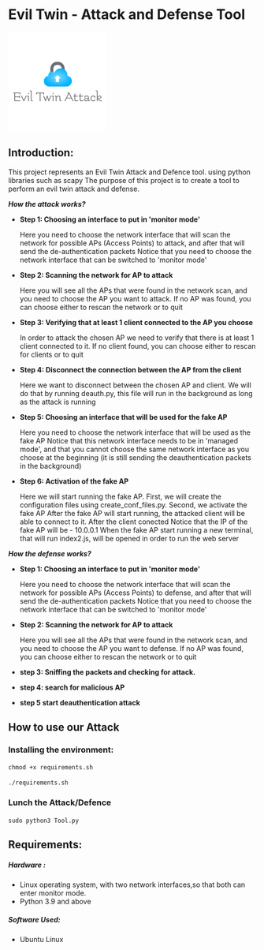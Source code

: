 # Evil Twin - Attack and Defense Tool


<p align="center">

 ![](https://github.com/ArielYifee/EvilTwinTool/blob/main/photos/eviltwin.png) 

</p>

 

## Introduction:
This project represents an Evil Twin Attack and Defence tool. 
using python libraries such as scapy
The purpose of this project is to create a tool to perform an evil twin attack and defense.

***How the attack works?***

* **Step 1: Choosing an interface to put in 'monitor mode'**

  Here you need to choose the network interface that will scan the network for possible APs (Access Points) to attack, and after that will send the de-authentication packets
Notice that you need to choose the network interface that can be switched to 'monitor mode'

 

* **Step 2: Scanning the network for AP to attack**

  Here you will see all the APs that were found in the network scan, and you need to choose the AP you want to attack. If no AP was found, you can choose either to rescan the network or to quit

 

* **Step 3: Verifying that at least 1 client connected to the AP you choose**

  In order to attack the chosen AP we need to verify that there is at least 1 client connected to it. If no client found, you can choose either to rescan for clients or to quit


* **Step 4: Disconnect the connection between the AP from the client**

  Here we want to disconnect between the chosen AP and client. We will do that by running deauth.py, this file will run in the background as long as the attack is running


* **Step 5: Choosing an interface that will be used for the fake AP**

  Here you need to choose the network interface that will be used as the fake AP
Notice that this network interface needs to be in 'managed mode', and that you cannot choose the same network interface as you choose at the beginning (it is still sending the deauthentication packets in the background)


* **Step 6: Activation of the fake AP**

  Here we will start running the fake AP. First, we will create the configuration files using create_conf_files.py. Second, we activate the fake AP
After the fake AP will start running, the attacked client will be able to connect to it. After the client conected
Notice that the IP of the fake AP will be - 10.0.0.1 When the fake AP start running a new terminal, that will run index2.js, will be opened in order to run the web server


***How the defense works?***

* **Step 1: Choosing an interface to put in 'monitor mode'**

  Here you need to choose the network interface that will scan the network for possible APs (Access Points) to defense, and after that will send the de-authentication packets
Notice that you need to choose the network interface that can be switched to 'monitor mode'


* **Step 2: Scanning the network for AP to attack**

  Here you will see all the APs that were found in the network scan, and you need to choose the AP you want to defense. If no AP was found, you can choose either to rescan the network or to quit


* **step 3: Sniffing the packets and checking for attack.**


* **step 4: search for malicious AP**


* **step 5 start deauthentication attack**




## How to use our Attack
### Installing the environment:
```chmod +x requirements.sh``` 

```./requirements.sh```


### Lunch the Attack/Defence
```sudo python3 Tool.py```

## Requirements:
##### Hardware :
* Linux operating system, with two network interfaces,so that both can enter monitor mode.
* Python 3.9 and above


##### Software Used:
* Ubuntu Linux 






